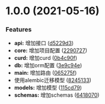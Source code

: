 # 1.0.0 (2021-05-16)


### Features

* **api:** 增加接口 ([d5229d3](https://github.com/Phenix-G/blog-v2/commit/d5229d37999163757f07215db674d84e4404bc8d))
* **core:** 增加项目配置 ([2290727](https://github.com/Phenix-G/blog-v2/commit/2290727889d6ad30e43bd9ac64bd5f67d27ba628))
* **curd:** 增加curd ([0b4c90f](https://github.com/Phenix-G/blog-v2/commit/0b4c90f5b2b51a8df80d75a208e88c33a009e1cc))
* **db:** 增加orm配置 ([3e9c94e](https://github.com/Phenix-G/blog-v2/commit/3e9c94e46856543682e6fef87873531b8cf49bdf))
* **main:** 增加路由 ([065275f](https://github.com/Phenix-G/blog-v2/commit/065275f804eb02dd2282d904504a49289ef937dd))
* 使用alembic迁移模型 ([8245133](https://github.com/Phenix-G/blog-v2/commit/8245133a4b73c1643736d6832ed09bffbd72d335))
* **models:** 增加模型 ([115cd79](https://github.com/Phenix-G/blog-v2/commit/115cd79994306cb085a9871af550e9527db9a88b))
* **schemas:** 增加schemas ([6418070](https://github.com/Phenix-G/blog-v2/commit/6418070d04433aae97093c4b283450fe9e80406c))



